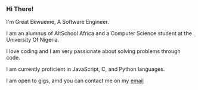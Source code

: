 ### Hi There!

I'm Great Ekwueme, A Software Engineer.

I am an alumnus of AltSchool Africa and a Computer Science student at the University Of Nigeria.

I love coding and I am very passionate about solving problems through code.

I am currently proficient in JavaScript, C, and Python languages.

I am open to gigs, amd you can contact me on my [email](izyspikes@gmail.com.)

